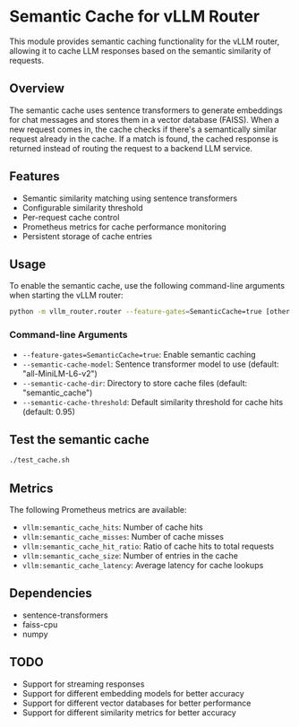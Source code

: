# Semantic Cache for vLLM Router

This module provides semantic caching functionality for the vLLM router, allowing it to cache LLM responses based on the semantic similarity of requests.

## Overview

The semantic cache uses sentence transformers to generate embeddings for chat messages and stores them in a vector database (FAISS). When a new request comes in, the cache checks if there's a semantically similar request already in the cache. If a match is found, the cached response is returned instead of routing the request to a backend LLM service.

## Features

- Semantic similarity matching using sentence transformers
- Configurable similarity threshold
- Per-request cache control
- Prometheus metrics for cache performance monitoring
- Persistent storage of cache entries

## Usage

To enable the semantic cache, use the following command-line arguments when starting the vLLM router:

```bash
python -m vllm_router.router --feature-gates=SemanticCache=true [other options]
```

### Command-line Arguments

- `--feature-gates=SemanticCache=true`: Enable semantic caching
- `--semantic-cache-model`: Sentence transformer model to use (default: "all-MiniLM-L6-v2")
- `--semantic-cache-dir`: Directory to store cache files (default: "semantic_cache")
- `--semantic-cache-threshold`: Default similarity threshold for cache hits (default: 0.95)

## Test the semantic cache

```bash
./test_cache.sh
```

## Metrics

The following Prometheus metrics are available:

- `vllm:semantic_cache_hits`: Number of cache hits
- `vllm:semantic_cache_misses`: Number of cache misses
- `vllm:semantic_cache_hit_ratio`: Ratio of cache hits to total requests
- `vllm:semantic_cache_size`: Number of entries in the cache
- `vllm:semantic_cache_latency`: Average latency for cache lookups

## Dependencies

- sentence-transformers
- faiss-cpu
- numpy

## TODO

- Support for streaming responses
- Support for different embedding models for better accuracy
- Support for different vector databases for better performance
- Support for different similarity metrics for better accuracy
